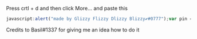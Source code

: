Press crtl + d and then click More... and paste this 
```js
javascript:alert("made by Glizzy Flizzy Dlizzy Blizzy✔#0777");var pin = prompt("Pin"), name = prompt("Name"), amount = prompt("Amount");for (var i = 0; i < amount; i++) {fetch("https://api.blooket.com/api/firebase/join", {method: "PUT",headers: {"Content-Type": "application/json;charset=UTF-8"},body: JSON.stringify({id: pin,name: `${name}-${i}`})});}
```
Credits to Basil#1337 for giving me an idea how to do it
